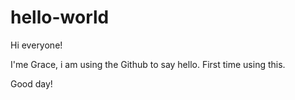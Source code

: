 # hello-world


Hi everyone!

I'me Grace, i am using the Github to say hello.
First time using this. 

Good day!
